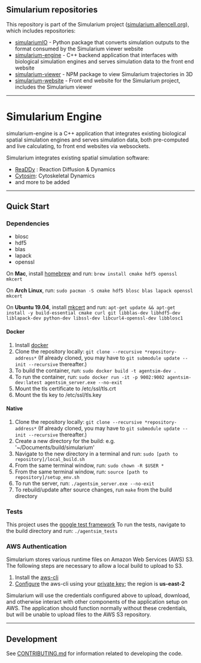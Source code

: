 ## Simularium repositories
This repository is part of the Simularium project ([simularium.allencell.org](https://simularium.allencell.org)), which includes repositories:
- [simulariumIO](https://github.com/allen-cell-animated/simulariumio) - Python package that converts simulation outputs to the format consumed by the Simularium viewer website
- [simularium-engine](https://github.com/allen-cell-animated/simularium-engine) - C++ backend application that interfaces with biological simulation engines and serves simulation data to the front end website
- [simularium-viewer](https://github.com/allen-cell-animated/simularium-viewer) - NPM package to view Simularium trajectories in 3D
- [simularium-website](https://github.com/allen-cell-animated/simularium-website) - Front end website for the Simularium project, includes the Simularium viewer

---

# Simularium Engine

simularium-engine is a C++ application that integrates existing biological spatial simulation engines and serves simulation data, both pre-computed and live calculating, to front end websites via websockets.

Simularium integrates existing spatial simulation software:

* [ReaDDy](https://readdy.github.io/) : Reaction Diffusion & Dynamics
* [Cytosim](https://gitlab.com/f.nedelec/cytosim): Cytoskeletal Dynamics
* and more to be added

---

## Quick Start

### Dependencies
* blosc
* hdf5
* blas
* lapack
* openssl

On **Mac**, install [homebrew](https://brew.sh/) and run:
`brew install cmake hdf5 openssl mkcert`

On **Arch Linux**, run:
`sudo pacman -S cmake hdf5 blosc blas lapack openssl mkcert`

On **Ubuntu 19.04**, install [mkcert](https://github.com/FiloSottile/mkcert) and run:
`apt-get update && apt-get install -y
build-essential cmake curl git libblas-dev libhdf5-dev liblapack-dev
python-dev libssl-dev libcurl4-openssl-dev libblosc1`

#### Docker
1. Install [docker](https://docs.docker.com/v17.09/engine/installation/)
2. Clone the repository locally: `git clone --recursive *repository-address*` (If already cloned, you may have to `git submodule update --init --recursive` thereafter.)
3. To build the container, run: `sudo docker build -t agentsim-dev .`
4. To run the container, run: `sudo docker run -it -p 9002:9002 agentsim-dev:latest agentsim_server.exe --no-exit`
5. Mount the tls certificate to /etc/ssl/tls.crt
6. Mount the tls key to /etc/ssl/tls.key

#### Native
1. Clone the repository locally: `git clone --recursive *repository-address*` (If already cloned, you may have to `git submodule update --init --recursive` thereafter.)
2. Create a new directory for the build: e.g. '~/Documents/build/simularium'
3. Navigate to the new directory in a terminal and run:
	`sudo [path to repository]/local_build.sh`
4. From the same terminal window, run: `sudo chown -R $USER *`
5. From the same terminal window, run: `source [path to repository]/setup_env.sh`
6. To run the server, run: `./agentsim_server.exe --no-exit`
7. To rebuild/update after source changes, run `make` from the build directory

### Tests
This project uses the [google test framework](https://github.com/google/googletest)
To run the tests, navigate to the build directory and run: `./agentsim_tests`

### AWS Authentication
Simularium stores various runtime files on Amazon Web Services (AWS) S3.
The following steps are necessary to allow a local build to upload to S3.

1. Install the [aws-cli](https://docs.aws.amazon.com/cli/latest/userguide/cli-chap-install.html)
2. [Configure](https://docs.aws.amazon.com/cli/latest/userguide/cli-chap-configure.html) the aws-cli using your [private key](https://docs.aws.amazon.com/IAM/latest/UserGuide/id_credentials_access-keys.html#Using_CreateAccessKey_CLIAPI); the region is **us-east-2**

Simularium will use the credentials configured above to upload, download, and otherwise interact with other components of the application setup on AWS. The application should function normally without these credentials, but will be unable to upload files to the AWS S3 repository.

---

## Development

See [CONTRIBUTING.md](CONTRIBUTING.md) for information related to developing the code.
